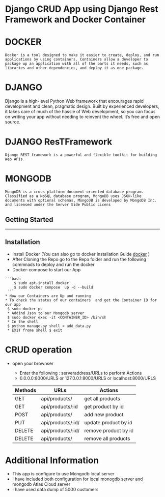 # Django CRUD App using Django Rest Framework and Docker Container
# DOCKER 
   
    Docker is a tool designed to make it easier to create, deploy, and run applications by using containers. Containers allow a developer to package up an application with all of the parts it needs, such as libraries and other dependencies, and deploy it as one package.

# DJANGO

  Django is a high-level Python Web framework that encourages rapid development and clean, pragmatic design. Built by experienced developers, it takes care of much of the hassle of Web development, so you can focus on writing your app without needing to reinvent the wheel. It’s free and open source.

# DJANGO ResTFramework
    Django REST framework is a powerful and flexible toolkit for building Web APIs.

# MONGODB 
  
    MongoDB is a cross-platform document-oriented database program. Classified as a NoSQL database program, MongoDB uses JSON-like documents with optional schemas. MongoDB is developed by MongoDB Inc. and licensed under the Server Side Public Licens


 Getting Started
 ---------------
 ---------------
 Installation 
 ------------
   * Install Docker  (You can also go to docker installation Guide  [docker](https://docs.docker.com/engine/) )
   * After Cloning the Repo go to the Repo folder and run the following commnads to deploy and run the docker 
   * Docker-compose to start our App
    
     
   
    ```bash
        $ sudo apt-install docker
        $ sudo docker compose  up -d --build
     ```
    * Now our Containers are Up and running
    * To check the status of our containers  and get the Container ID for our app
     $ sudo docker ps 
     * Addind Json to our Mongodb server
     $ sudo docker exec -it <CONTAINER_ID> /bin/sh
     * In the shell
     $ python manage.py shell < add_data.py
     * EXIT frome shell $ exit


  # CRUD operation 

  * open your brownser 
     * Enter the following : 
        serveraddress/URLs  to perform Actions
    * 0.0.0.0:8000/URLS or 127.0.0.1:8000/URLS or localhost:8000/URLS

    |Methods | URLs             | Actions              |
    | ---    | -----------      | -------------------- |
    | GET    |	api/products/   |	get all products   | 
    | GET	 | api/products/:id |	get product by id  |
    | POST	 | api/products/    |	add new product    |
    | PUT	 | api/products/:id/| update product by id |
    | DELETE | api/products/:id/| remove product by id |
    | DELETE | api/products/ 	| remove all products  |

  
 

# Additional Information
 * This app is configure to use Mongodb local server
 * I have included both configuration for local monogdb server and mongodb Atlas Cloud server
 * I have used data dump of 5000 customers 
   


 
 
